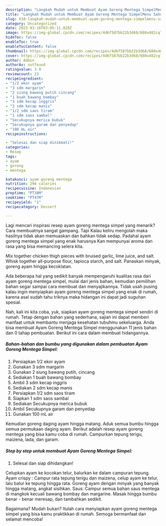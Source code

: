 ```yaml
---
description: "Langkah Mudah untuk Membuat Ayam Goreng Mentega SimpelMenu Sahur"
title: "Langkah Mudah untuk Membuat Ayam Goreng Mentega SimpelMenu Sahur"
slug: 610-langkah-mudah-untuk-membuat-ayam-goreng-mentega-simpelmenu-sahur
category: Uncategorized
date: 2023-03-16T03:05:11.820Z
image: https://img-global.cpcdn.com/recipes/4d6f587bb22b3d68/680x482cq70/ayam-goreng-mentega-simpel-foto-resep-utama.jpg
hideToc: false
enableToc: true
enableTocContent: false
thumbnail: https://img-global.cpcdn.com/recipes/4d6f587bb22b3d68/680x482cq70/ayam-goreng-mentega-simpel-foto-resep-utama.jpg
cover: https://img-global.cpcdn.com/recipes/4d6f587bb22b3d68/680x482cq70/ayam-goreng-mentega-simpel-foto-resep-utama.jpg
author: Admin
authorAv: notfound
ratingvalue: 3.9
reviewcount: 23
recipeingredient:
- "1/2 ekor ayam"
- "3 sdm margarin"
- "2 siung bawang putih cincang"
- "1 buah bawang bombay"
- "3 sdm kecap inggris"
- "2 sdm kecap manis"
- "1/2 sdm saos tiram"
- "1 sdm saos sambal"
- "Secukupnya merica bubuk"
- "Secukupnya garam dan penyedap"
- "100 mL air"
recipeinstructions:

- "Selesai dan siap dinikmati!"
categories:
- Resep
tags:
- ayam
- goreng
- mentega

katakunci: ayam goreng mentega 
nutrition: 294 calories
recipecuisine: Indonesian
preptime: "PT38M"
cooktime: "PT47M"
recipeyield: "1"
recipecategory: Dessert

---
```



Lagi mencari inspirasi resep ayam goreng mentega simpel yang menarik? Cara membuatnya sangat gampang. Tapi Kalau keliru mengolah maka hasilnya tidak akan memuaskan dan bahkan tidak sedap. Padahal ayam goreng mentega simpel yang enak harusnya Kan mempunyai aroma dan rasa yang bisa memancing selera kita.


Mix together chicken thigh pieces with bruised garlic, lime juice, and salt. Whisk together all-purpose flour, tapioca starch, and salt. Panaskan minyak, goreng ayam hingga kecoklatan.

Ada beberapa hal yang sedikit banyak mempengaruhi kualitas rasa dari ayam goreng mentega simpel, mulai dari jenis bahan, kemudian pemilihan bahan segar sampai cara membuat dan menyajikannya. Tidak usah pusing kalau ingin menyiapkan ayam goreng mentega simpel yang enak di rumah, karena asal sudah tahu triknya maka hidangan ini dapat jadi suguhan spesial.


Nah, kali ini kita coba, yuk, siapkan ayam goreng mentega simpel sendiri di rumah. Tetap dengan bahan yang sederhana, sajian ini dapat memberi manfaat untuk membantu menjaga kesehatan tubuhmu sekeluarga. Anda bisa membuat Ayam Goreng Mentega Simpel menggunakan 11 jenis bahan dan 0 tahap pembuatan. Berikut ini cara dalam membuat hidangannya.

<!--inarticleads1-->

##### Bahan-bahan dan bumbu yang digunakan dalam pembuatan Ayam Goreng Mentega Simpel:

1. Persiapkan 1/2 ekor ayam
1. Gunakan 3 sdm margarin
1. Gunakan 2 siung bawang putih, cincang
1. Sediakan 1 buah bawang bombay
1. Ambil 3 sdm kecap inggris
1. Sediakan 2 sdm kecap manis
1. Persiapkan 1/2 sdm saos tiram
1. Siapkan 1 sdm saos sambal
1. Sediakan Secukupnya merica bubuk
1. Ambil Secukupnya garam dan penyedap
1. Gunakan 100 mL air


Kemudian goreng daging ayam hingga matang. Aduk semua bumbu hingga semua permukaan daging ayam. Berikut adalah resep ayam goreng mentega yang bisa kamu coba di rumah. Campurkan tepung terigu, maizena, lada, dan garam. 

<!--inarticleads2-->

##### Step by step untuk membuat Ayam Goreng Mentega Simpel:


1. Selesai dan siap dihidangkan!

Celupkan ayam ke kocokan telur, balurkan ke dalam campuran tepung. Ayam crispy : Campur rata tepung terigu dan maizena, celup ayam ke telur, lalu balur ke tepung hingga rata. Goreng ayam dengan minyak yang banyak hingga matang, angkat sisihkan. Saus: Campur semua bahan saus mentega di mangkok kecuali bawang bombay dan margarine. Masak hingga bumbu benar - benar meresap, dan tambahkan sedikit. 

Bagaimana? Mudah bukan? Itulah cara menyiapkan ayam goreng mentega simpel yang bisa kamu praktikkan di rumah. Semoga bermanfaat dan selamat mencoba!
